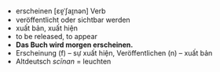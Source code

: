 - erscheinen	[ɛɐ̯ˈʃaɪ̯nən]	Verb	
- veröffentlicht oder sichtbar werden
- xuất bản, xuất hiện
- to be released, to appear
- **Das Buch wird morgen erscheinen.**
- Erscheinung (f) – sự xuất hiện, Veröffentlichen (n) – xuất bản	
- Altdeutsch *scīnan* = leuchten